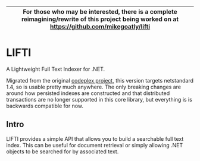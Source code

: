 | For those who may be interested, there is a complete reimagining/rewrite of this project being worked on at https://github.com/mikegoatly/lifti |
| --- |

# LIFTI
A Lightweight Full Text Indexer for .NET.

Migrated from the original [codeplex project](https://lifti.codeplex.com/), this version targets netstandard 1.4, so is usable pretty much anywhere. The only breaking changes are around how persisted indexes are constructed and that distributed transactions are no longer supported in this core library, but everything is is backwards compatible for now.

## Intro
LIFTI provides a simple API that allows you to build a searchable full text index. This can be useful for document retrieval or simply allowing .NET objects to be searched for by associated text.
